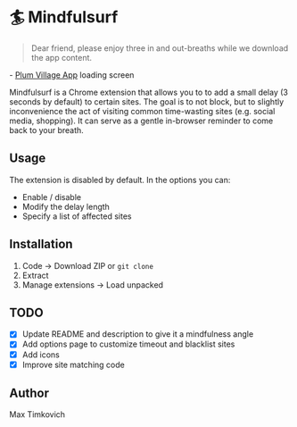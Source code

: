 # :surfer: Mindfulsurf

> Dear friend, please enjoy three in and out-breaths while we download the app content.

\- [Plum Village App][plum] loading screen

Mindfulsurf is a Chrome extension that allows you to to add a small delay (3 seconds by default) to certain sites. The goal is to not block, but to slightly inconvenience the act of visiting common time-wasting sites (e.g. social media, shopping). It can serve as a gentle in-browser reminder to come back to your breath.

## Usage

The extension is disabled by default. In the options you can:
- Enable / disable
- Modify the delay length
- Specify a list of affected sites

## Installation

1. Code → Download ZIP or `git clone`
2. Extract
3. Manage extensions → Load unpacked

## TODO

- [x] Update README and description to give it a mindfulness angle
- [x] Add options page to customize timeout and blacklist sites
- [x] Add icons
- [x] Improve site matching code

## Author

Max Timkovich

[plum]: https://plumvillage.app/
